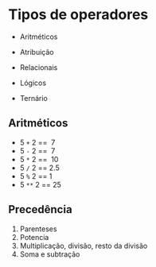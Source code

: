 # Tipos de operadores

- Aritméticos
    
- Atribuição
    
- Relacionais
    
- Lógicos
    
- Ternário
    

## Aritméticos

- 5 `+` 2 ==  7
- 5 `-` 2 ==  7
- 5 `*` 2 ==  10
- 5 `/` 2 == 2.5
- 5 `%` 2 == 1
- 5 `**` 2 == 25

## Precedência

1.  Parenteses
2.  Potencia
3.  Multiplicação, divisão, resto da divisão
4.  Soma e subtração